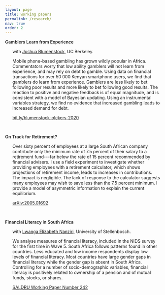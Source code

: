 ```yaml
---
layout: page
title: working papers
permalink: /research/
nav: true
order: 2
---
```


<style type="text/css" media="screen">
ul {
  list-style-type: none;
}
li {
  margin-top: .1rem;
}
b, strong { font-weight: 600; }
</style>


**Gamblers Learn from Experience**
  - with [Joshua Blumenstock](http://www.jblumenstock.com/), UC Berkeley.

  - Mobile phone-based gambling has grown wildly popular in Africa. Commentators worry that low ability gamblers will not learn from experience, and may rely on debt to gamble. Using data on financial transactions for over 50 000 Kenyan smartphone users, we find that gamblers do learn from experience. Gamblers are less likely to bet following poor results and more likely to bet following good results. The reaction to positive and negative feedback is of equal magnitude, and is consistent with a model of Bayesian updating. Using an instrumental variables strategy, we find no evidence that increased gambling leads to increased demand for debt.

  - <i class="far fa-file-pdf"></i> [bit.ly/blumenstock-olckers-2020](http://bit.ly/blumenstock-olckers-2020)

<br>




**On Track for Retirement?**

  - Over sixty percent of employees at a large South African company contribute only the minimum rate of 7.5 percent of their salary to a retirement fund---far below the rate of 15 percent recommended by financial advisers. I use a field experiment to investigate whether providing employees with a retirement calculator, which shows projections of retirement income, leads to increases in contributions. The impact is negligible. The lack of response to the calculator suggests many employees may wish to save less than the 7.5 percent minimum. I provide a model of asymmetric information to explain the current equilibrium.

  - <i class="far fa-file-pdf"></i> [arXiv:2005.01692](https://arxiv.org/pdf/2005.01692.pdf)

<br>




**Financial Literacy in South Africa**
  - with [Lwanga Elizabeth Nanziri](https://sites.google.com/view/elnanziri), University of Stellenbosch.

  - We analyse measures of financial literacy,  included  in  the  NIDS  survey for the first time in Wave 5. South  Africa  follows  patterns  found  in  other  countries. Less educated and low  income  respondents  display low levels of financial literacy. Most countries have large gender gaps in financial literacy while the  gender  gap  is  absent in  South  Africa.  Controlling  for  a  number  of  socio-demographic  variables,  financial literacy is positively related to ownership of a pension and of mutual funds, stocks, or shares.

  - <i class="far fa-file-pdf"></i>  [SALDRU Working Paper Number 242](http://www.opensaldru.uct.ac.za/bitstream/handle/11090/957/2019_242_Saldruwp.pdf)
